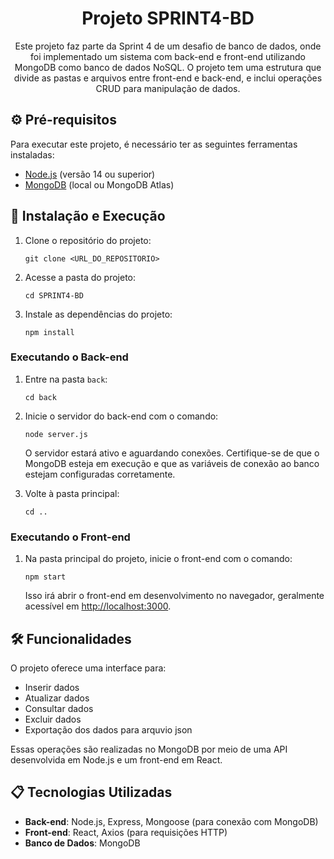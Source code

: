 <h1 align="center">Projeto SPRINT4-BD</h1>

<p align="center">
  Este projeto faz parte da Sprint 4 de um desafio de banco de dados, onde foi implementado um sistema com back-end e front-end utilizando MongoDB como banco de dados NoSQL. O projeto tem uma estrutura que divide as pastas e arquivos entre front-end e back-end, e inclui operações CRUD para manipulação de dados.
</p>

<h2>⚙️ Pré-requisitos</h2>

<p>Para executar este projeto, é necessário ter as seguintes ferramentas instaladas:</p>
<ul>
  <li><a href="https://nodejs.org/">Node.js</a> (versão 14 ou superior)</li>
  <li><a href="https://www.mongodb.com/try/download/community">MongoDB</a> (local ou MongoDB Atlas)</li>
</ul>

<h2>🚀 Instalação e Execução</h2>

<ol>
  <li>Clone o repositório do projeto:
    <pre><code>git clone &lt;URL_DO_REPOSITORIO&gt;</code></pre>
  </li>
  <li>Acesse a pasta do projeto:
    <pre><code>cd SPRINT4-BD</code></pre>
  </li>
  <li>Instale as dependências do projeto:
    <pre><code>npm install</code></pre>
  </li>
</ol>

<h3>Executando o Back-end</h3>

<ol>
  <li>Entre na pasta <code>back</code>:
    <pre><code>cd back</code></pre>
  </li>
  <li>Inicie o servidor do back-end com o comando:
    <pre><code>node server.js</code></pre>
    <p>O servidor estará ativo e aguardando conexões. Certifique-se de que o MongoDB esteja em execução e que as variáveis de conexão ao banco estejam configuradas corretamente.</p>
  </li>
  <li>Volte à pasta principal:
    <pre><code>cd ..</code></pre>
  </li>
</ol>

<h3>Executando o Front-end</h3>

<ol>
  <li>Na pasta principal do projeto, inicie o front-end com o comando:
    <pre><code>npm start</code></pre>
    <p>Isso irá abrir o front-end em desenvolvimento no navegador, geralmente acessível em <a href="http://localhost:3000">http://localhost:3000</a>.</p>
  </li>
</ol>

<h2>🛠️ Funcionalidades</h2>

<p>O projeto oferece uma interface para:</p>
<ul>
  <li>Inserir dados</li>
  <li>Atualizar dados</li>
  <li>Consultar dados</li>
  <li>Excluir dados</li>
  <li>Exportação dos dados para arquvio json</li>
</ul>
<p>Essas operações são realizadas no MongoDB por meio de uma API desenvolvida em Node.js e um front-end em React.</p>

<h2>📋 Tecnologias Utilizadas</h2>

<ul>
  <li><strong>Back-end</strong>: Node.js, Express, Mongoose (para conexão com MongoDB)</li>
  <li><strong>Front-end</strong>: React, Axios (para requisições HTTP)</li>
  <li><strong>Banco de Dados</strong>: MongoDB</li>
</ul>
